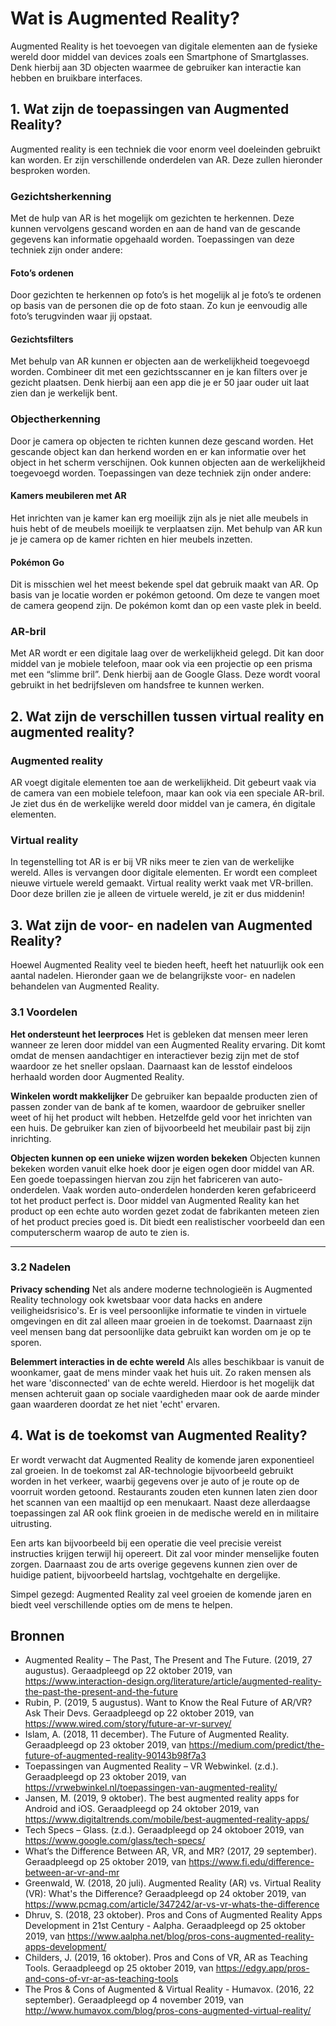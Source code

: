 # Wat is Augmented Reality?
Augmented Reality is het toevoegen van digitale elementen aan de fysieke wereld door middel van devices zoals een Smartphone of Smartglasses. Denk hierbij aan 3D objecten waarmee de gebruiker kan interactie kan hebben en bruikbare interfaces.

## 1. Wat zijn de toepassingen van Augmented Reality?
Augmented reality is een techniek die voor enorm veel doeleinden gebruikt kan worden. Er zijn verschillende onderdelen van AR. Deze zullen hieronder besproken worden. 

### Gezichtsherkenning
Met de hulp van AR is het mogelijk om gezichten te herkennen. Deze kunnen vervolgens gescand worden en aan de hand van de gescande gegevens kan informatie opgehaald worden. Toepassingen van deze techniek zijn onder andere:

#### Foto’s ordenen
Door gezichten te herkennen op foto’s is het mogelijk al je foto’s te ordenen op basis van de personen die op de foto staan. Zo kun je eenvoudig alle foto’s terugvinden waar jij opstaat. 

#### Gezichtsfilters
Met behulp van AR kunnen er objecten aan de werkelijkheid toegevoegd worden. Combineer dit met een gezichtsscanner en je kan filters over je gezicht plaatsen. Denk hierbij aan een app die je er 50 jaar ouder uit laat zien dan je werkelijk bent.

### Objectherkenning
Door je camera op objecten te richten kunnen deze gescand worden. Het gescande object kan dan herkend worden en er kan informatie over het object in het scherm verschijnen. Ook kunnen objecten aan de werkelijkheid toegevoegd worden. Toepassingen van deze techniek zijn onder andere:

#### Kamers meubileren met AR
Het inrichten van je kamer kan erg moeilijk zijn als je niet alle meubels in huis hebt of de meubels moeilijk te verplaatsen zijn. Met behulp van AR kun je je camera op de kamer richten en hier meubels inzetten. 

#### Pokémon Go
Dit is misschien wel het meest bekende spel dat gebruik maakt van AR. Op basis van je locatie worden er pokémon getoond. Om deze te vangen moet de camera geopend zijn. De pokémon komt dan op een vaste plek in beeld.

### AR-bril
Met AR wordt er een digitale laag over de werkelijkheid gelegd. Dit kan door middel van je mobiele telefoon, maar ook via een projectie op een prisma met een “slimme bril”. Denk hierbij aan de Google Glass. Deze wordt vooral gebruikt in het bedrijfsleven om handsfree te kunnen werken. 

## 2. Wat zijn de verschillen tussen virtual reality en augmented reality?

### Augmented reality
AR voegt digitale elementen toe aan de werkelijkheid. Dit gebeurt vaak via de camera van een mobiele telefoon, maar kan ook via een speciale AR-bril. Je ziet dus én de werkelijke wereld door middel van je camera, én digitale elementen.

### Virtual reality
In tegenstelling tot AR is er bij VR niks meer te zien van de werkelijke wereld. Alles is vervangen door digitale elementen. Er wordt een compleet nieuwe virtuele wereld gemaakt. Virtual reality werkt vaak met VR-brillen. Door deze brillen zie je alleen de virtuele wereld, je zit er dus middenin! 

## 3. Wat zijn de voor- en nadelen van Augmented Reality?
Hoewel Augmented Reality veel te bieden heeft, heeft het natuurlijk ook een aantal nadelen. Hieronder gaan we de belangrijkste voor- en nadelen behandelen van Augmented Reality.

### 3.1 Voordelen
**Het ondersteunt het leerproces**
Het is gebleken dat mensen meer leren wanneer ze leren door middel van een Augmented Reality ervaring. Dit komt omdat de mensen aandachtiger en interactiever bezig zijn met de stof waardoor ze het sneller opslaan. Daarnaast kan de lesstof eindeloos herhaald worden door Augmented Reality.

**Winkelen wordt makkelijker**
De gebruiker kan bepaalde producten zien of passen zonder van de bank af te komen, waardoor de gebruiker sneller weet of hij het product wilt hebben. Hetzelfde geld voor het inrichten van een huis. De gebruiker kan zien of bijvoorbeeld het meubilair past bij zijn inrichting.

**Objecten kunnen op een unieke wijzen worden bekeken**
Objecten kunnen bekeken worden vanuit elke hoek door je eigen ogen door middel van AR. Een goede toepassingen hiervan zou zijn het fabriceren van auto-onderdelen. Vaak worden auto-onderdelen honderden keren gefabriceerd tot het product perfect is. Door middel van Augmented Reality kan het product op een echte auto worden gezet zodat de fabrikanten meteen zien of het product precies goed is. Dit biedt een realistischer voorbeeld dan een computerscherm waarop de auto te zien is.

****
### 3.2 Nadelen
**Privacy schending** 
Net als andere moderne technologieën is Augmented Reality technology ook kwetsbaar voor data hacks en andere veiligheidsrisico's. Er is veel persoonlijke informatie te vinden in virtuele omgevingen en dit zal alleen maar groeien in de toekomst. Daarnaast zijn veel mensen bang dat persoonlijke data gebruikt kan worden om je op te sporen.

**Belemmert interacties in de echte wereld**
Als alles beschikbaar is vanuit de woonkamer, gaat de mens minder vaak het huis uit. Zo raken mensen als het ware 'disconnected' van de echte wereld. Hierdoor is het mogelijk dat mensen achteruit gaan op sociale vaardigheden maar ook de aarde minder gaan waarderen doordat ze het niet 'echt' ervaren.

## 4. Wat is de toekomst van Augmented Reality?
Er wordt verwacht dat Augmented Reality de komende jaren exponentieel zal groeien.
In de toekomst zal AR-technologie bijvoorbeeld gebruikt worden in het verkeer, waarbij gegevens over je auto of je route op de voorruit worden getoond. Restaurants zouden eten kunnen laten zien door het scannen van een maaltijd op een menukaart. Naast deze allerdaagse toepassingen zal AR ook flink groeien in de medische wereld en in militaire uitrusting.

Een arts kan bijvoorbeeld bij een operatie die veel precisie vereist instructies krijgen terwijl hij opereert. Dit zal voor minder menselijke fouten zorgen. Daarnaast zou de arts overige gegevens kunnen zien over de huidige patient, bijvoorbeeld hartslag, vochtgehalte en dergelijke.

Simpel gezegd: Augmented Reality zal veel groeien de komende jaren en biedt veel verschillende opties om de mens te helpen.


## Bronnen
* Augmented Reality – The Past, The Present and The Future. (2019, 27 augustus). Geraadpleegd op 22 oktober 2019, van https://www.interaction-design.org/literature/article/augmented-reality-the-past-the-present-and-the-future
* Rubin, P. (2019, 5 augustus). Want to Know the Real Future of AR/VR? Ask Their Devs. Geraadpleegd op 22 oktober 2019, van https://www.wired.com/story/future-ar-vr-survey/
* Islam, A. (2018, 11 december). The Future of Augmented Reality. Geraadpleegd op 23 oktober 2019, van https://medium.com/predict/the-future-of-augmented-reality-90143b98f7a3
* Toepassingen van Augmented Reality – VR Webwinkel. (z.d.). Geraadpleegd op 23 oktober 2019, van https://vrwebwinkel.nl/toepassingen-van-augmented-reality/
* Jansen, M. (2019, 9 oktober). The best augmented reality apps for Android and iOS. Geraadpleegd op 24 oktober 2019, van https://www.digitaltrends.com/mobile/best-augmented-reality-apps/
* Tech Specs – Glass. (z.d.). Geraadpleegd op 24 oktoboer 2019, van https://www.google.com/glass/tech-specs/
* What’s the Difference Between AR, VR, and MR? (2017, 29 september). Geraadpleegd op 25 oktober 2019, van https://www.fi.edu/difference-between-ar-vr-and-mr
* Greenwald, W. (2018, 20 juli). Augmented Reality (AR) vs. Virtual Reality (VR): What&#39;s the Difference? Geraadpleegd op 24 oktober 2019, van https://www.pcmag.com/article/347242/ar-vs-vr-whats-the-difference
* Dhruv, S. (2018, 23 oktober). Pros and Cons of Augmented Reality Apps Development in 21st Century - Aalpha. Geraadpleegd op 25 oktober 2019, van https://www.aalpha.net/blog/pros-cons-augmented-reality-apps-development/
* Childers, J. (2019, 16 oktober). Pros and Cons of VR, AR as Teaching Tools. Geraadpleegd op 25 oktober 2019, van https://edgy.app/pros-and-cons-of-vr-ar-as-teaching-tools
* The Pros & Cons of Augmented & Virtual Reality - Humavox. (2016, 22 september). Geraadpleegd op 4 november 2019, van http://www.humavox.com/blog/pros-cons-augmented-virtual-reality/
